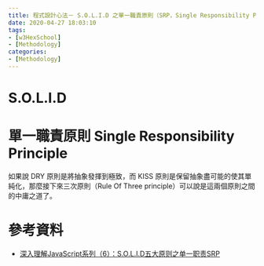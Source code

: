 ```yaml
---
title: 程式設計心法－ S.O.L.I.D 之單一職責原則（SRP，Single Responsibility Principle）
date: 2020-04-27 18:03:10
tags:
- [w3HexSchool]
- [Methodology]
categories: 
- [Methodology]
---
```


# S.O.L.I.D

# 單一職責原則 Single Responsibility Principle

如果說 DRY 原則是將抽象發揮到極致，而 KISS 原則是保留抽象盡可能的使其單純化，那麼接下來三次原則（Rule Of Three principle）可以說是這兩個原則之間的中庸之道了。



<!--more-->



# 參考資料
- [深入理解JavaScript系列（6）：S.O.L.I.D五大原则之单一职责SRP](https://www.cnblogs.com/tomxu/archive/2012/01/06/2305513.html)
